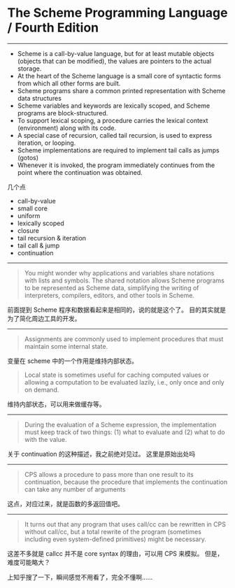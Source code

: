 # The Scheme Programming Language / Fourth Edition

---

+ Scheme is a call-by-value language, but for at least mutable objects (objects that can be modified), the values are pointers to the actual storage.
+ At the heart of the Scheme language is a small core of syntactic forms from which all other forms are built.
+ Scheme programs share a common printed representation with Scheme data structures
+ Scheme variables and keywords are lexically scoped, and Scheme programs are block-structured.
+ To support lexical scoping, a procedure carries the lexical context (environment) along with its code.
+ A special case of recursion, called tail recursion, is used to express iteration, or looping.
+ Scheme implementations are required to implement tail calls as jumps (gotos)
+ Whenever it is invoked, the program immediately continues from the point where the continuation was obtained.

几个点

+ call-by-value
+ small core
+ uniform
+ lexically scoped
+ closure
+ tail recursion & iteration
+ tail call & jump
+ continuation

---

> You might wonder why applications and variables share notations with lists
> and symbols. The shared notation allows Scheme programs to be represented as
> Scheme data, simplifying the writing of interpreters, compilers, editors,
> and other tools in Scheme.

前面提到 Scheme 程序和数据看起来是相同的，说的就是这个了。
目的其实就是为了简化周边工具的开发。

---

> Assignments are commonly used to implement procedures that must maintain
> some internal state.

变量在 scheme 中的一个作用是维持内部状态。

> Local state is sometimes useful for caching computed values or allowing a
> computation to be evaluated lazily, i.e., only once and only on demand.

维持内部状态，可以用来做缓存等。

---

> During the evaluation of a Scheme expression, the implementation must keep
> track of two things: (1) what to evaluate and (2) what to do with the value.

关于 continuation 的这种描述，我之前绝对见过。
这里是原始出处吗

---

> CPS allows a procedure to pass more than one result to its continuation,
> because the procedure that implements the continuation can take any number
> of arguments

这点，对应过来，就是函数的多返回值吧。

---

> It turns out that any program that uses call/cc can be rewritten in CPS
> without call/cc, but a total rewrite of the program (sometimes including
> even system-defined primitives) might be necessary.

这差不多就是 callcc 并不是 core syntax 的理由，可以用 CPS 来模拟。
但是，难度可能略大？

上知乎搜了一下，瞬间感觉不用看了，完全不懂啊……
